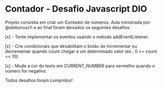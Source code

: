 # Contador - Desafio Javascript DIO

Projeto consistia em criar um Contador de números. 
Aula ministrada por @stebsnusch e ao final foram deixados os seguintes desafios:

[x] - Tente implementar os eventos usando o método addEventListener.

[x] - Crie condicionais que desabilitam o botão de incrementar ou decrementar quando count chegar a um determinado valor (ex.: 0 <= count =< 10).

[x] - Mude a cor do texto em CURRENT_NUMBER para vermelho quando o número for negativo.


Todos desafios foram cumpridos!
